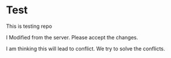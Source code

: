 # Test
This is testing repo

I Modified from the server. Please accept the changes.

I am  thinking this will lead to conflict. We try to solve the conflicts.
